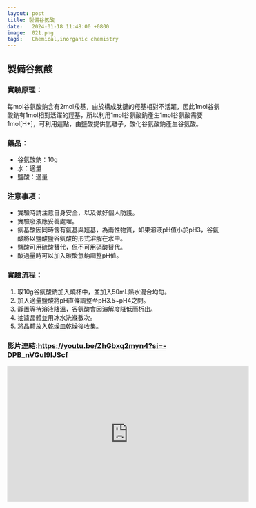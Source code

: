 ```yaml
---
layout: post
title: 製備谷氨酸
date:   2024-01-18 11:48:00 +0800
image:  021.png
tags:   Chemical,inorganic chemistry
---
```

## 製備谷氨酸

### 實驗原理：
每mol谷氨酸鈉含有2mol羧基，由於構成肽鍵的羥基相對不活躍，因此1mol谷氨酸鈉有1mol相對活躍的羥基，所以利用1mol谷氨酸鈉產生1mol谷氨酸需要1mol[H+]，可利用這點，由鹽酸提供氫離子，酸化谷氨酸鈉產生谷氨酸。

### 藥品：
- 谷氨酸鈉：10g
- 水：適量
- 鹽酸：適量

### 注意事項：
- 實驗時請注意自身安全，以及做好個人防護。
- 實驗廢液應妥善處理。
- 氨基酸因同時含有氨基與羥基，為兩性物質，如果溶液pH值小於pH3，谷氨酸將以鹽酸鹽谷氨酸的形式溶解在水中。
- 鹽酸可用硫酸替代，但不可用硝酸替代。
- 酸過量時可以加入碳酸氫鈉調整pH值。

### 實驗流程：
1. 取10g谷氨酸鈉加入燒杯中，並加入50mL熱水混合均勻。
2. 加入適量鹽酸將pH直條調整至pH3.5~pH4之間。
3. 靜置等待溶液降溫，谷氨酸會因溶解度降低而析出。
4. 抽濾晶體並用冰水洗滌數次。
5. 將晶體放入乾燥皿乾燥後收集。

### 影片連結:https://youtu.be/ZhGbxq2myn4?si=-DPB_nVGul9IJScf
<iframe width="560" height="315" src="https://www.youtube.com/embed/ZhGbxq2myn4" frameborder="0" allowfullscreen></iframe>



